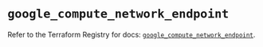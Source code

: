 # `google_compute_network_endpoint`

Refer to the Terraform Registry for docs: [`google_compute_network_endpoint`](https://registry.terraform.io/providers/hashicorp/google/5.27.0/docs/resources/compute_network_endpoint).
